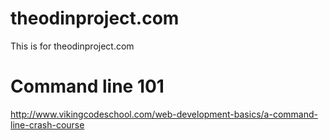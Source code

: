 # theodinproject.com
This is for theodinproject.com

# Command line 101
http://www.vikingcodeschool.com/web-development-basics/a-command-line-crash-course
